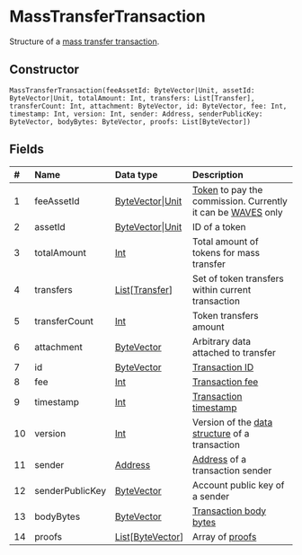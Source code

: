# MassTransferTransaction

Structure of a [mass transfer transaction](/blockchain/transaction-type/mass-transfer-transaction.md).

## Constructor

``` ride
MassTransferTransaction(feeAssetId: ByteVector|Unit, assetId: ByteVector|Unit, totalAmount: Int, transfers: List[Transfer], transferCount: Int, attachment: ByteVector, id: ByteVector, fee: Int, timestamp: Int, version: Int, sender: Address, senderPublicKey: ByteVector, bodyBytes: ByteVector, proofs: List[ByteVector])
```

## Fields

| # | Name | Data type | Description |
| :--- | :--- | :--- | :--- |
| 1 | feeAssetId | [ByteVector](/ride/data-types/byte-vector.md)&#124;[Unit](/ride/data-types/unit.md) | [Token](/blockchain/token.md) to pay the commission. Currently it can be [WAVES](/blockchain/token/waves.md) only |
| 2 | assetId | [ByteVector](/ride/data-types/byte-vector.md)&#124;[Unit](/ride/data-types/unit.md) | ID of a token |
| 3 | totalAmount | [Int](/ride/data-types/int.md) | Total amount of tokens for mass transfer |
| 4 | transfers | [List](/ride/data-types/list.md)[[Transfer](/ride/structures/common-structures/transfer.md)] | Set of token transfers within current transaction |
| 5 | transferCount | [Int](/ride/data-types/int.md) | Token transfers amount |
| 6 | attachment | [ByteVector](/ride/data-types/byte-vector.md) | Arbitrary data attached to transfer |
| 7 | id | [ByteVector](/ride/data-types/byte-vector.md) | [Transaction ID](/blockchain/transaction/transaction-id.md) |
| 8 | fee | [Int](/ride/data-types/int.md) | [Transaction fee](/blockchain/transaction/transaction-fee.md) |
| 9 | timestamp | [Int](/ride/data-types/int.md) | [Transaction timestamp](/blockchain/transaction/transaction-timestamp.md) |
| 10 | version | [Int](/ride/data-types/int.md) | Version of the [data structure](/blockchain/binary-format/transaction-binary-format.md) of a transaction |
| 11 | sender | [Address](/ride/structures/common-structures/address.md) | [Address](/blockchain/address.md) of a transaction sender |
| 12 | senderPublicKey | [ByteVector](/ride/data-types/byte-vector.md) | Account public key of a sender |
| 13 | bodyBytes | [ByteVector](/ride/data-types/byte-vector.md) | [Transaction body bytes](/blockchain/transaction/transaction-body-bytes.md) |
| 14 | proofs | [List](/ride/data-types/list.md)[[ByteVector](/ride/data-types/byte-vector.md)] | Array of [proofs](/blockchain/transaction/transaction-proof.md) |
